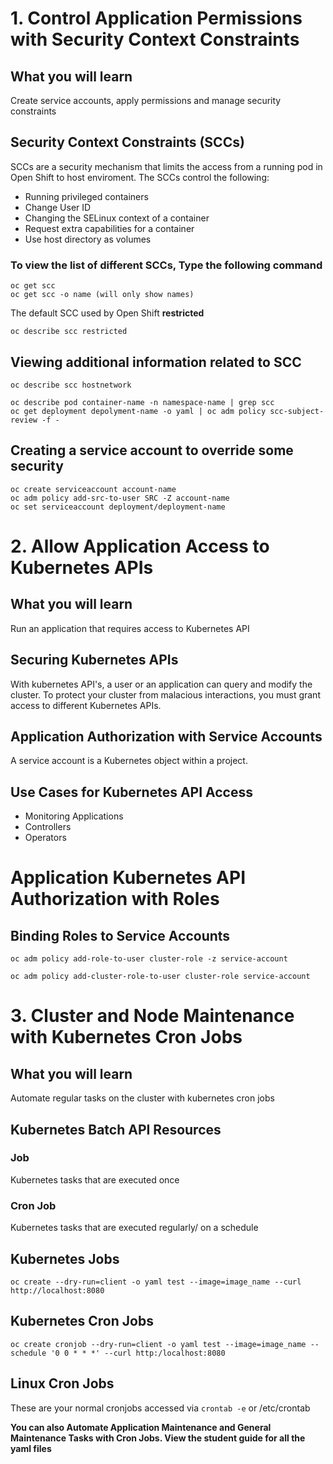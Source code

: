# 1. Control Application Permissions with Security Context Constraints

## What you will learn
Create service accounts, apply permissions and manage security constraints

## Security Context Constraints (SCCs)
SCCs are a security mechanism that limits the access from a running pod in Open Shift to host enviroment. The SCCs control the following:
- Running privileged containers
- Change User ID
- Changing the SELinux context of a container
- Request extra capabilities for a container
- Use host directory as volumes

### To view the list of different SCCs, Type the following command

```
oc get scc
oc get scc -o name (will only show names)
```

The default SCC used by Open Shift **restricted**

```
oc describe scc restricted
```

## Viewing additional information related to SCC

```
oc describe scc hostnetwork

oc describe pod container-name -n namespace-name | grep scc
oc get deployment depolyment-name -o yaml | oc adm policy scc-subject-review -f -
```

## Creating a service account to override some security

```
oc create serviceaccount account-name
oc adm policy add-src-to-user SRC -Z account-name
oc set serviceaccount deployment/deployment-name
```

# 2.  Allow Application Access to Kubernetes APIs

## What you will learn
Run an application that requires access to Kubernetes API

## Securing Kubernetes APIs
With kubernetes API's, a user or an application can query and modify the cluster. To protect your cluster from malacious interactions, you must grant access to different Kubernetes APIs.

## Application Authorization with Service Accounts
A service account is a Kubernetes object within a project.

## Use Cases for Kubernetes API Access
- Monitoring Applications
- Controllers
- Operators

# Application Kubernetes API Authorization with Roles

## Binding Roles to Service Accounts

```
oc adm policy add-role-to-user cluster-role -z service-account
```

```
oc adm policy add-cluster-role-to-user cluster-role service-account
```

# 3. Cluster and Node Maintenance with Kubernetes Cron Jobs
## What you will learn
Automate regular tasks on the cluster with kubernetes cron jobs

## Kubernetes Batch API Resources

### Job
Kubernetes tasks that are executed once 

### Cron Job
Kubernetes tasks that are executed regularly/ on a schedule

## Kubernetes Jobs

```
oc create --dry-run=client -o yaml test --image=image_name --curl http://localhost:8080
```

## Kubernetes Cron Jobs

```
oc create cronjob --dry-run=client -o yaml test --image=image_name --schedule '0 0 * * *' --curl http:/localhost:8080
```

## Linux Cron Jobs
These are your normal cronjobs accessed via `crontab -e` or /etc/crontab

**You can also Automate Application Maintenance and General Maintenance Tasks with Cron Jobs. View the student guide for all the yaml files**

